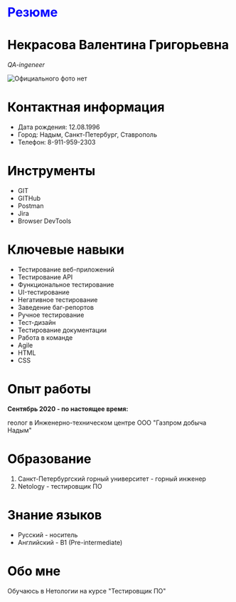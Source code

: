 <!Doctype html>
<html lang="ru">
    <head>
        <meta charset="utf-8">
    </head>
    <body><h1 style="font: Arial; size: 50; color: blue">Резюме</h1>
        <p><h1 style="font: Arial; size: 30; color: black">Некрасова Валентина Григорьевна</h1></p>
        <p><i>QA-ingeneer</i></p> 
        <p><image src="images\Photo.jpg" alt="Официального фото нет"></image></p>    
        <p><h1 style="font: Arial; size: 30; color: black">Контактная информация</h1></p>        
           <ul>
           <li>Дата рождения: 12.08.1996</li>
           <li>Город: Надым, Санкт-Петербург, Ставрополь</li>
           <li>Телефон: 8-911-959-2303</li>    
           </ul>
        <p><h1 style="font: Arial; size: 30; color: black">Инструменты</h1></p>   
            <ul>
            <li>GIT</li>
            <li>GITHub</li>
            <li>Postman</li> 
            <li>Jira</li>
            <li>Browser DevTools</li>   
            </ul>
         <p><h1 style="font: Arial; size: 30; color: black">Ключевые навыки</h1></p> 
            <ul>
            <li>Тестирование веб-приложений</li>
            <li>Тестирование API</li>
            <li>Функциональное тестирование</li> 
            <li>UI-тестирование</li>
            <li>Негативное тестирование</li>
            <li>Заведение баг-репортов</li>
            <li>Ручное тестирование</li>
            <li>Тест-дизайн</li>
            <li>Тестирование документации</li>
            <li>Работа в команде</li>
            <li>Agile</li>
            <li>HTML</li>
            <li>CSS</li>
            </ul>
         <p><h1 style="font: Arial; size: 30; color: black">Опыт работы</h1></p>
         <p><b>Сентябрь 2020 - по настоящее время:</b></p> 
        <p>геолог в Инженерно-техническом центре ООО "Газпром добыча Надым"</p>        
        <p><h1 style="font: Arial; size: 30; color: black">Образование</h1></p>
            <ol>
            <li>Санкт-Петербургский горный университет - горный инженер</li>
            <li>Netology - тестировщик ПО</li>
            </ol>   
        <p><h1 style="font: Arial; size: 30; color: black">Знание языков</h1></p>
            <ul>
            <li>Русский - носитель</li>
            <li>Английский - B1 (Pre-intermediate)</li>
            </ul> 
        <p><h1 style="font: Arial; size: 30; color: black">Обо мне</h1></p>
        <p>Обучаюсь в Нетологии на курсе "Тестировщик ПО"</p>
    </body>
</html>

